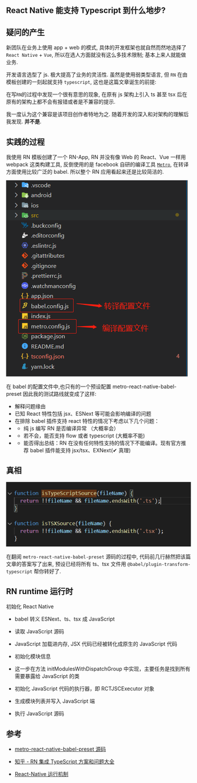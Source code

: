 ## React Native 能支持 Typescript 到什么地步?

## 疑问的产生

新团队在业务上使用 app + web 的模式, 具体的开发框架也就自然而然地选择了 `React Native` + `Vue`, 所以在选人方面就没有这么多技术限制; 基本上来人就能做业务.

开发语言选型了 js. 极大提高了业务的灵活性. 虽然是使用弱类型语言, 但 `RN` 在由模板创建的一刻起就支持 `typescript`, 这也是这篇文章诞生的前提:

在写`RN`的过程中发现一个很有意思的现象, 在原有 js 架构上引入 ts 甚至 tsx 后在原有的架构上都不会有报错或者是不兼容的提示.

我一度认为这个兼容是该项目创作者特地为之. 随着开发的深入和对架构的理解后我发现. **并不是**.

## 实践的过程

我使用 RN 模板创建了一个 RN-App, RN 并没有像 Web 的 React、Vue 一样用 webpack 这类构建工具, 反倒使用的是 facebook 自研的编译工具 [`Metro`](https://facebook.github.io/metro/docs/getting-started), 在转译方面使用比较广泛的 babel. 所以整个 RN 应用看起来还是比较简洁的.

![folder](./image/folder.png)

在 babel 的配置文件中,也只有的一个预设配置 metro-react-native-babel-preset 因此我的测试路线就变成了这样:

- 解释问题缘由
- 已知 React 特性包括 jsx、ESNext 等可能会影响编译的问题
- 在排除 babel 插件支持 react 特性的情况下考虑以下几个问题：
- - 纯 js 编写 RN 是否编译异常 （大概率会）
- - 若不会，能否支持 flow 或者 typescript (大概率不能)
- - 能否得出总结：RN 在没有任何特性支持的情况下不能编译。现有官方推荐 babel 插件能支持 jsx/tsx、EXNext(✔ 真理)

## 真相

![123](./image/support.png)

在翻阅 `metro-react-native-babel-preset` 源码的过程中, 代码前几行赫然把该篇文章的答案写了出来, 预设已经将所有 ts、tsx 文件用 `@babel/plugin-transform-typescript` 帮你转好了.

## RN runtime 运行时

初始化 React Native

- babel 转义 ESNext、ts、tsx 成 JavaScript

- 读取 JavaScript 源码

- JavaScript 加载进内存, JSX 代码已经被转化成原生的 JavaScript 代码

- 初始化模块信息

- 这一步在方法 initModulesWithDispatchGroup 中实现，主要任务是找到所有需要暴露给 JavaScript 的类

- 初始化 JavaScript 代码的执行器，即 RCTJSCExecutor 对象

- 生成模块列表并写入 JavaScript 端

- 执行 JavaScript 源码

## 参考

- [metro-react-native-babel-preset 源码](https://github1s.com/facebook/metro/blob/master/packages/metro-react-native-babel-preset/src/configs/main.js)

- [知乎 - RN 集成 TypeScript 方案和问题大全](https://zhuanlan.zhihu.com/p/66243553)

- [React-Native 运行机制](https://segmentfault.com/a/1190000005775584)
